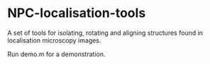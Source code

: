 NPC-localisation-tools
======================

A set of tools for isolating, rotating and aligning structures found in
localisation microscopy images.

Run demo.m for a demonstration.
